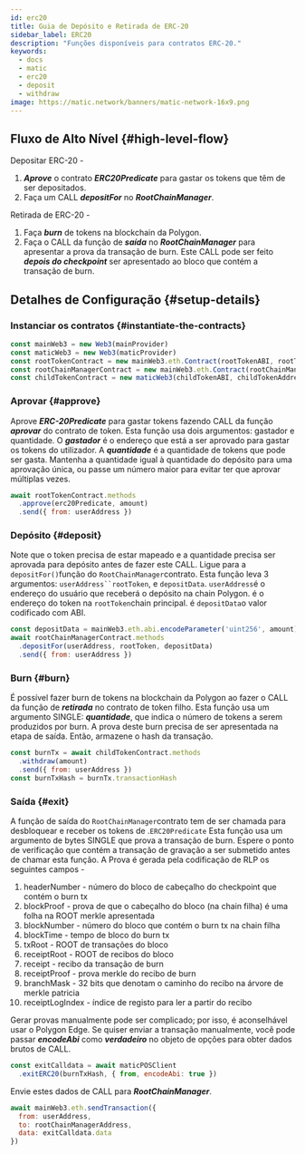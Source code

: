 ```yaml
---
id: erc20
title: Guia de Depósito e Retirada de ERC-20
sidebar_label: ERC20
description: "Funções disponíveis para contratos ERC-20."
keywords:
  - docs
  - matic
  - erc20
  - deposit
  - withdraw
image: https://matic.network/banners/matic-network-16x9.png
---
```


## Fluxo de Alto Nível {#high-level-flow}

Depositar ERC-20 -

1. **_Aprove_** o contrato **_ERC20Predicate_** para gastar os tokens que têm de ser depositados.
2. Faça um CALL **_depositFor_** no **_RootChainManager_**.

Retirada de ERC-20 -

1. Faça **_burn_** de tokens na blockchain da Polygon.
2. Faça o CALL da função de **_saída_** no **_RootChainManager_** para apresentar a prova da transação de burn. Este CALL pode ser feito **_depois do checkpoint_** ser apresentado ao bloco que contém a transação de burn.

## Detalhes de Configuração {#setup-details}

### Instanciar os contratos {#instantiate-the-contracts}

```js
const mainWeb3 = new Web3(mainProvider)
const maticWeb3 = new Web3(maticProvider)
const rootTokenContract = new mainWeb3.eth.Contract(rootTokenABI, rootTokenAddress)
const rootChainManagerContract = new mainWeb3.eth.Contract(rootChainManagerABI, rootChainManagerAddress)
const childTokenContract = new maticWeb3(childTokenABI, childTokenAddress)
```

### Aprovar {#approve}
Aprove **_ERC-20Predicate_** para gastar tokens fazendo CALL da função **_aprovar_** do contrato de token. Esta função usa dois argumentos: gastador e quantidade. O **_gastador_** é o endereço que está a ser aprovado para gastar os tokens do utilizador. A **_quantidade_** é a quantidade de tokens que pode ser gasta. Mantenha a quantidade igual à quantidade do depósito para uma aprovação única, ou passe um número maior para evitar ter que aprovar múltiplas vezes.
```js
await rootTokenContract.methods
  .approve(erc20Predicate, amount)
  .send({ from: userAddress })
```

### Depósito {#deposit}
Note que o token precisa de estar mapeado e a quantidade precisa ser aprovada para depósito antes de fazer este CALL.   Ligue para a `depositFor()`função do `RootChainManager`contrato. Esta função leva 3 argumentos: `userAddress``rootToken`, e `depositData`. `userAddress`é o endereço do usuário que receberá o depósito na chain Polygon. é o endereço do token na `rootToken`chain principal. é `depositData`o valor codificado com ABI.
```js
const depositData = mainWeb3.eth.abi.encodeParameter('uint256', amount)
await rootChainManagerContract.methods
  .depositFor(userAddress, rootToken, depositData)
  .send({ from: userAddress })
```

### Burn {#burn}
É possível fazer burn de tokens na blockchain da Polygon ao fazer o CALL da função de **_retirada_** no contrato de token filho. Esta função usa um argumento SINGLE: **_quantidade_**, que indica o número de tokens a serem produzidos por burn. A prova deste burn precisa de ser apresentada na etapa de saída. Então, armazene o hash da transação.
```js
const burnTx = await childTokenContract.methods
  .withdraw(amount)
  .send({ from: userAddress })
const burnTxHash = burnTx.transactionHash
```

### Saída {#exit}
A função de saída do `RootChainManager`contrato tem de ser chamada para desbloquear e receber os tokens de .`ERC20Predicate` Esta função usa um argumento de bytes SINGLE que prova a transação de burn. Espere o ponto de verificação que contém a transação de gravação a ser submetido antes de chamar esta função. A Prova é gerada pela codificação de RLP os seguintes campos -

1. headerNumber - número do bloco de cabeçalho do checkpoint que contém o burn tx
2. blockProof - prova de que o cabeçalho do bloco (na chain filha) é uma folha na ROOT merkle apresentada
3. blockNumber - número do bloco que contém o burn tx na chain filha
4. blockTime - tempo de bloco do burn tx
5. txRoot - ROOT de transações do bloco
6. receiptRoot - ROOT de recibos do bloco
7. receipt - recibo da transação de burn
8. receiptProof - prova merkle do recibo de burn
9. branchMask - 32 bits que denotam o caminho do recibo na árvore de merkle patricia
10. receiptLogIndex - índice de registo para ler a partir do recibo

Gerar provas manualmente pode ser complicado; por isso, é aconselhável usar o Polygon Edge. Se quiser enviar a transação manualmente, você pode passar **_encodeAbi_** como **_verdadeiro_** no objeto de opções para obter dados brutos de CALL.

```js
const exitCalldata = await maticPOSClient
  .exitERC20(burnTxHash, { from, encodeAbi: true })
```

Envie estes dados de CALL para **_RootChainManager_**.
```js
await mainWeb3.eth.sendTransaction({
  from: userAddress,
  to: rootChainManagerAddress,
  data: exitCalldata.data
})
```
